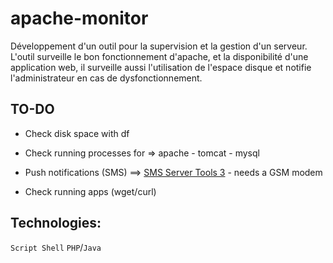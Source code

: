 # apache-monitor

Développement d'un outil pour la supervision et la gestion d'un serveur. L'outil surveille le bon fonctionnement d'apache, et la disponibilité d'une application web, il surveille aussi l'utilisation de l'espace disque et notifie l'administrateur en cas de dysfonctionnement.

## TO-DO

* Check disk space with df

* Check running processes for => apache - tomcat - mysql

* Push notifications (SMS) ==> [SMS Server Tools 3](http://smstools3.kekekasvi.com/) - needs a GSM modem

* Check running apps (wget/curl)


## Technologies:

`Script Shell` `PHP`/`Java`

